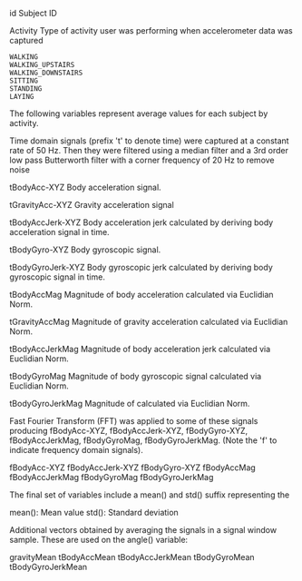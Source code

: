 id
Subject ID

Activity
Type of activity user was performing when accelerometer data was captured

	WALKING
	WALKING_UPSTAIRS
	WALKING_DOWNSTAIRS
	SITTING
	STANDING
	LAYING


The following variables represent average values for each subject by activity.

Time domain signals (prefix 't' to denote time) were captured at a constant rate of 50 Hz. Then they were filtered using a median filter and a 3rd order low pass Butterworth filter with a corner frequency of 20 Hz to remove noise

tBodyAcc-XYZ
Body acceleration signal.

tGravityAcc-XYZ
Gravity acceleration signal

tBodyAccJerk-XYZ
Body acceleration jerk calculated by deriving body acceleration signal in time.

tBodyGyro-XYZ
Body gyroscopic signal.

tBodyGyroJerk-XYZ
Body gyroscopic jerk calculated by deriving body gyroscopic signal in time.

tBodyAccMag
Magnitude of body acceleration calculated via Euclidian Norm.

tGravityAccMag
Magnitude of gravity acceleration calculated via Euclidian Norm.

tBodyAccJerkMag
Magnitude of body acceleration jerk calculated via Euclidian Norm.

tBodyGyroMag
Magnitude of body gyroscopic signal calculated via Euclidian Norm.

tBodyGyroJerkMag
Magnitude of  calculated via Euclidian Norm.


Fast Fourier Transform (FFT) was applied to some of these signals producing fBodyAcc-XYZ, fBodyAccJerk-XYZ, fBodyGyro-XYZ, fBodyAccJerkMag, fBodyGyroMag, fBodyGyroJerkMag. (Note the 'f' to indicate frequency domain signals).

fBodyAcc-XYZ
fBodyAccJerk-XYZ
fBodyGyro-XYZ
fBodyAccMag
fBodyAccJerkMag
fBodyGyroMag
fBodyGyroJerkMag

The final set of variables include a mean() and std() suffix representing the

mean(): Mean value
std(): Standard deviation

Additional vectors obtained by averaging the signals in a signal window sample. These are used on the angle() variable:

gravityMean
tBodyAccMean
tBodyAccJerkMean
tBodyGyroMean
tBodyGyroJerkMean

